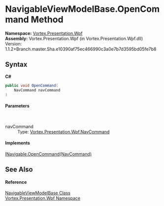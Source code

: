 # NavigableViewModelBase.OpenCommand Method 
 

**Namespace:**&nbsp;<a href="N_Vortex_Presentation_Wpf.md">Vortex.Presentation.Wpf</a><br />**Assembly:**&nbsp;Vortex.Presentation.Wpf (in Vortex.Presentation.Wpf.dll) Version: 1.1.2+Branch.master.Sha.e10390af75ec466990c3a0e7b7d3595bd05fe7b8

## Syntax

**C#**<br />
``` C#
public void OpenCommand(
	NavCommand navCommand
)
```


#### Parameters
&nbsp;<dl><dt>navCommand</dt><dd>Type: <a href="T_Vortex_Presentation_Wpf_NavCommand.md">Vortex.Presentation.Wpf.NavCommand</a><br /></dd></dl>

#### Implements
<a href="M_Vortex_Presentation_Wpf_INavigable_OpenCommand.md">INavigable.OpenCommand(NavCommand)</a><br />

## See Also


#### Reference
<a href="T_Vortex_Presentation_Wpf_NavigableViewModelBase.md">NavigableViewModelBase Class</a><br /><a href="N_Vortex_Presentation_Wpf.md">Vortex.Presentation.Wpf Namespace</a><br />